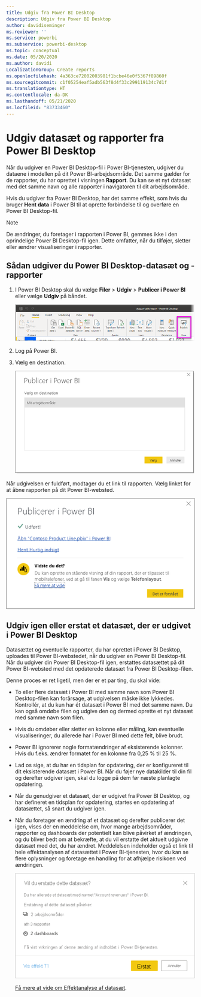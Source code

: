```yaml
---
title: Udgiv fra Power BI Desktop
description: Udgiv fra Power BI Desktop
author: davidiseminger
ms.reviewer: ''
ms.service: powerbi
ms.subservice: powerbi-desktop
ms.topic: conceptual
ms.date: 05/20/2020
ms.author: davidi
LocalizationGroup: Create reports
ms.openlocfilehash: 4a363ce72002003981f1bcbe46e0f5367f89860f
ms.sourcegitcommit: c1f05254eaf5adb563f8d4f33c299119134c7d1f
ms.translationtype: HT
ms.contentlocale: da-DK
ms.lasthandoff: 05/21/2020
ms.locfileid: "83733460"
---
```

# <a name="publish-datasets-and-reports-from-power-bi-desktop"></a>Udgiv datasæt og rapporter fra Power BI Desktop
Når du udgiver en Power BI Desktop-fil i Power BI-tjenesten, udgiver du dataene i modellen på dit Power BI-arbejdsområde. Det samme gælder for de rapporter, du har oprettet i visningen **Rapport**. Du kan se et nyt datasæt med det samme navn og alle rapporter i navigatoren til dit arbejdsområde.

Hvis du udgiver fra Power BI Desktop, har det samme effekt, som hvis du bruger **Hent data** i Power BI til at oprette forbindelse til og overføre en Power BI Desktop-fil.

> [!NOTE]
> De ændringer, du foretager i rapporten i Power BI, gemmes ikke i den oprindelige Power BI Desktop-fil igen. Dette omfatter, når du tilføjer, sletter eller ændrer visualiseringer i rapporter.
> 
> 

## <a name="to-publish-a-power-bi-desktop-dataset-and-reports"></a>Sådan udgiver du Power BI Desktop-datasæt og -rapporter
1. I Power BI Desktop skal du vælge **Filer** \> **Udgiv** \> **Publicer i Power BI** eller vælge **Udgiv** på båndet.  

   ![Knappen Publicer](media/desktop-upload-desktop-files/pbid_publish_publishbutton.png)

2. Log på Power BI.
3. Vælg en destination.

   ![Vælg en destination til publicering](media/desktop-upload-desktop-files/pbid_publish_select_destination.png)

Når udgivelsen er fuldført, modtager du et link til rapporten. Vælg linket for at åbne rapporten på dit Power BI-websted.

![Dialogboks for fuldført publicering](media/desktop-upload-desktop-files/pbid_publish_success.png)

## <a name="republish-or-replace-a-dataset-published-from-power-bi-desktop"></a>Udgiv igen eller erstat et datasæt, der er udgivet i Power BI Desktop
Datasættet og eventuelle rapporter, du har oprettet i Power BI Desktop, uploades til Power BI-webstedet, når du udgiver en Power BI Desktop-fil. Når du udgiver din Power BI Desktop-fil igen, erstattes datasættet på dit Power BI-websted med det opdaterede datasæt fra Power BI Desktop-filen.

Denne proces er ret ligetil, men der er et par ting, du skal vide:

* To eller flere datasæt i Power BI med samme navn som Power BI Desktop-filen kan forårsage, at udgivelsen måske ikke lykkedes. Kontrollér, at du kun har ét datasæt i Power BI med det samme navn. Du kan også omdøbe filen og udgive den og dermed oprette et nyt datasæt med samme navn som filen.
* Hvis du omdøber eller sletter en kolonne eller måling, kan eventuelle visualiseringer, du allerede har i Power BI med dette felt, blive brudt. 
* Power BI ignorerer nogle formatændringer af eksisterende kolonner. Hvis du f.eks. ændrer formatet for en kolonne fra 0,25 % til 25 %.
* Lad os sige, at du har en tidsplan for opdatering, der er konfigureret til dit eksisterende datasæt i Power BI. Når du føjer nye datakilder til din fil og derefter udgiver igen, skal du logge på dem før næste planlagte opdatering.
* Når du genudgiver et datasæt, der er udgivet fra Power BI Desktop, og har defineret en tidsplan for opdatering, startes en opdatering af datasættet, så snart du udgiver igen.
* Når du foretager en ændring af et datasæt og derefter publicerer det igen, vises der en meddelelse om, hvor mange arbejdsområder, rapporter og dashboards der potentielt kan blive påvirket af ændringen, og du bliver bedt om at bekræfte, at du vil erstatte det aktuelt udgivne datasæt med det, du har ændret. Meddelelsen indeholder også et link til hele effektanalysen af datasættet i Power BI-tjenesten, hvor du kan se flere oplysninger og foretage en handling for at afhjælpe risikoen ved ændringen.

   ![Advarsel om genudgivelse af et datasæt](media/desktop-upload-desktop-files/pbid-dataset-impact-analysis-desktop-warning.png)

   [Få mere at vide om Effektanalyse af datasæt](../collaborate-share/service-dataset-impact-analysis.md).